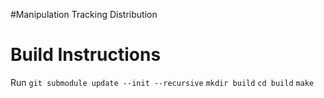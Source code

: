 #Manipulation Tracking Distribution

# Build Instructions
Run `git submodule update --init --recursive`
`mkdir build`
`cd build`
`make`
